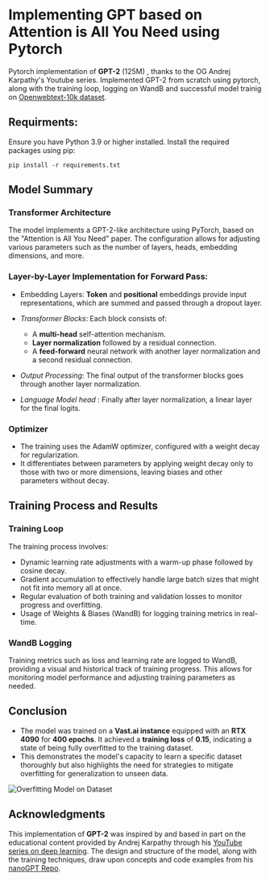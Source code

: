 # Implementing GPT based on Attention is All You Need using Pytorch

Pytorch implementation of **GPT-2** (125M) , thanks to the OG Andrej Karpathy's Youtube series. Implemented GPT-2 from scratch using pytorch, along with the training loop, logging on WandB and successful model trainig on [Openwebtext-10k dataset](https://huggingface.co/datasets/stas/openwebtext-10k).

## Requirments:
Ensure you have Python 3.9 or higher installed. Install the required packages using pip:

`pip install -r requirements.txt`

## Model Summary
### Transformer Architecture
The model implements a GPT-2-like architecture using PyTorch, based on the "Attention is All You Need" paper. The configuration allows for adjusting various parameters such as the number of layers, heads, embedding dimensions, and more.

### Layer-by-Layer Implementation for Forward Pass:
- Embedding Layers: **Token** and **positional** embeddings provide input representations, which are summed and passed through a dropout layer.

- *Transformer Blocks*:
Each block consists of:
    - A **multi-head** self-attention mechanism.
    - **Layer normalization** followed by a residual connection.
    - A **feed-forward** neural network with another layer normalization and a second residual connection.
- *Output Processing*: The final output of the transformer blocks goes through another layer normalization.
- *Language Model head* : Finally after layer normalization, a linear layer for the final logits.

### Optimizer
- The training uses the AdamW optimizer, configured with a weight decay for regularization. 
- It differentiates between parameters by applying weight decay only to those with two or more dimensions, leaving biases and other parameters without decay.

## Training Process and Results

### Training Loop
The training process involves:
- Dynamic learning rate adjustments with a warm-up phase followed by cosine decay.
- Gradient accumulation to effectively handle large batch sizes that might not fit into memory all at once.
- Regular evaluation of both training and validation losses to monitor progress and overfitting.
- Usage of Weights & Biases (WandB) for logging training metrics in real-time.

### WandB Logging
Training metrics such as loss and learning rate are logged to WandB, providing a visual and historical track of training progress. This allows for monitoring model performance and adjusting training parameters as needed.

## Conclusion
- The model was trained on a **Vast.ai instance** equipped with an **RTX 4090** for **400 epochs**. It achieved a **training loss** of **0.15**, indicating a state of being fully overfitted to the training dataset. 
- This demonstrates the model's capacity to learn a specific dataset thoroughly but also highlights the need for strategies to mitigate overfitting for generalization to unseen data.

![Overfitting Model on Dataset](https://i.ibb.co/DW6wZ1j/train-loss.png)


## Acknowledgments
This implementation of **GPT-2** was inspired by and based in part on the educational content provided by Andrej Karpathy through his [YouTube series on deep learning](https://www.youtube.com/watch?v=VMj-3S1tku0&list=PLAqhIrjkxbuWI23v9cThsA9GvCAUhRvKZ). 
The design and structure of the model, along with the training techniques, draw upon concepts and code examples from his [nanoGPT Repo](https://github.com/karpathy/nanoGPT).
